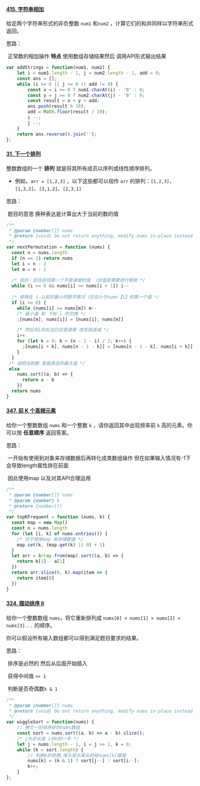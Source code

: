 #### [415. 字符串相加](https://leetcode-cn.com/problems/add-strings/)

给定两个字符串形式的非负整数 `num1` 和`num2` ，计算它们的和并同样以字符串形式返回。

思路：

​	正常数的相加操作 **特点** 使用数组存储结果然后 调用API形式输出结果

```javascript
var addStrings = function(num1, num2) {
    let i = num1.length - 1, j = num2.length - 1, add = 0;
    const ans = [];
    while (i >= 0 || j >= 0 || add != 0) {
        const x = i >= 0 ? num1.charAt(i) - '0' : 0;
        const y = j >= 0 ? num2.charAt(j) - '0' : 0;
        const result = x + y + add;
        ans.push(result % 10);
        add = Math.floor(result / 10);
        i --;
        j --;
    }
    return ans.reverse().join('');
};
```

#### [31. 下一个排列](https://leetcode-cn.com/problems/next-permutation/)

整数数组的一个 **排列** 就是将其所有成员以序列或线性顺序排列。

- 例如，`arr = [1,2,3]` ，以下这些都可以视作 `arr` 的排列：`[1,2,3]`、`[1,3,2]`、`[3,1,2]`、`[2,3,1]` 

思路：

​	题目的意思 换种表达是计算出大于当前的数的值

```javascript
/**
 * @param {number[]} nums
 * @return {void} Do not return anything, modify nums in-place instead.
 */
var nextPermutation = function (nums) {
  const n = nums.length
  if (n == 1) return nums
  let i = n - 2
  let m = n - 1
  
  /* 目的：后往前找第一个不是递增的值 （该值是需要进行替换 */
  while (i >= 0 && nums[i] >= nums[i + 1]) i--
    
  /* 替换在 i 以前的最小的数字情况（仅仅小于nums【i】的第一个值 */
  if (i >= 0) {
    while (nums[i] >= nums[m]) m--
    /* 最小值 和 下标 i 的交换 */
    ;[nums[m], nums[i]] = [nums[i], nums[m]]

    /* 然后将i的右边已经是递增 改写成递减 */
    i++
    for (let k = 0; k < (n - 1 - i) / 2; k++) {
      ;[nums[i + k], nums[n - 1 - k]] = [nums[n - 1 - k], nums[i + k]]
    }
  } 
 /* 说明当前数 是能表达的最大值 */
 else
    nums.sort((a, b) => {
      return a - b
    })
  return nums
}
```

#### [347. 前 K 个高频元素](https://leetcode-cn.com/problems/top-k-frequent-elements/)

给你一个整数数组 `nums` 和一个整数 `k` ，请你返回其中出现频率前 `k` 高的元素。你可以按 **任意顺序** 返回答案。

 思路：

​	一开始有使用到对象来存储数据后再转化成类数组操作 但在如果输入情况有-1下 会导致length属性排在前面

​	因此使用map 以及对其API合理运用

```js
/**
 * @param {number[]} nums
 * @param {number} k
 * @return {number[]}
 */
var topKFrequent = function (nums, k) {
  const map = new Map()
  const n = nums.length
  for (let [i, k] of nums.entries()) {
    /* 对于使用map 来存储数值 */
    map.set(k, (map.get(k) || 0) + 1)
  }
  let arr = Array.from(map).sort((a, b) => {
    return b[1] - a[1]
  })
  return arr.slice(0, k).map(item => {
    return item[0]
  })
}
```

#### [324. 摆动排序 II](https://leetcode-cn.com/problems/wiggle-sort-ii/)

给你一个整数数组 `nums`，将它重新排列成 `nums[0] < nums[1] > nums[2] < nums[3]...` 的顺序。

你可以假设所有输入数组都可以得到满足题目要求的结果。

 思路：

​	排序是必然的 然后从后面开始插入

​	获得中间值 `>> 1`

​	判断是否奇偶数`k & 1`

```js
/**
 * @param {number[]} nums
 * @return {void} Do not return anything, modify nums in-place instead.
 */
var wiggleSort = function(nums) {
    // 拷贝一份排序好的nums数组
    const sort = nums.sort((a, b) => a - b).slice();
    /* j为总长度 i对n的一半 */
    let j = nums.length - 1, i = j >> 1, k = 0;
    while (k < sort.length) {
        // 判断k的奇偶,尾头尾头尾头的给nums[k]赋值
        nums[k] = (k & 1) ? sort[j--] : sort[i--];
        k++;
    }
};
```

